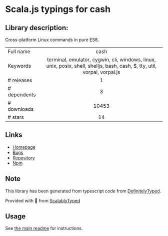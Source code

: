 
# Scala.js typings for cash


## Library description:
Cross-platform Linux commands in pure ES6.

|                    |                 |
| ------------------ | :-------------: |
| Full name          | cash |
| Keywords           | terminal, emulator, cygwin, cli, windows, linux, unix, posix, shell, shelljs, bash, cash, $, tty, util, vorpal, vorpal.js |
| # releases         | 1 |
| # dependents       | 3 |
| # downloads        | 10453 |
| # stars            | 14 |

## Links
- [Homepage](https://github.com/dthree/cash#readme)
- [Bugs](https://github.com/dthree/cash/issues)
- [Repository](https://github.com/dthree/cash)
- [Npm](https://www.npmjs.com/package/cash)
    


## Note
This library has been generated from typescript code from [DefinitelyTyped](https://definitelytyped.org).

Provided with :purple_heart: from [ScalablyTyped](https://github.com/oyvindberg/ScalablyTyped)

## Usage
See [the main readme](../../readme.md) for instructions.



